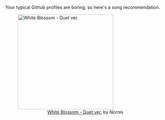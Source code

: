 Your typical Github profiles are boring, so here's a song recommendation.
<figure><img width="300" height="300" src="https://i.scdn.co/image/ab67616d0000b273e9003f67fcb4c3d641357a95" alt="White Blossom - Duet ver." /><figcaption align="center"><a href="https://open.spotify.com/track/2kG5602OUpzOGfWyegRb8s" target="_blank">White Blossom - Duet ver.</a> by Nornis</figcaption></figure>
